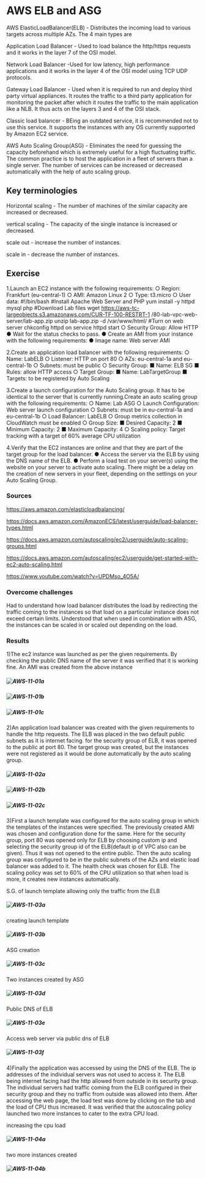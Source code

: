 # AWS ELB and ASG
AWS ElasticLoadBalancer(ELB) -  Distributes the incoming load to various targets across multiple AZs. The 4 main types are

Application Load Balancer - Used to load balance the http/https requests and it works in the layer 7 of the OSI model.

Network Load Balancer -Used for low latency, high performance applications and it works in the layer 4 of the OSI model using TCP UDP protocols.

Gateway Load Balancer - Used when it is required to run and deploy third party virtual appliances. It routes the traffic to a third party application for monitoring the packet after which it routes the traffic to the main application like a NLB. It thus acts on the layers 3 and 4 of the OSI stack. 

Classic load balancer - BEing an outdated service, it is recommended not to use this service. It supports the instances with any OS currently supported by Amazon EC2 service.

AWS Auto Scaling Group(ASG) - Eliminates the need for guessing the capacity beforehand which is extremely useful for a high fluctuating traffic. The common practice is to host the application in a fleet of servers than a single server. The number of services can be increased or decreased automatically with the help of auto scaling group. 

## Key terminologies
Horizontal scaling - The number of machines of the similar capacity are increased or decreased.

vertical scaling - The capacity of the single instance is increased or decreased.

scale out - increase the number of instances.

scale in - decrease the number of instances.

## Exercise
1.Launch an EC2 instance with the following requirements:
○ Region: Frankfurt (eu-central-1)
○ AMI: Amazon Linux 2
○ Type: t3.micro
○ User data:
#!/bin/bash
#Install Apache Web Server and PHP
yum install -y httpd mysql php
#Download Lab files
wget
https://aws-tc-largeobjects.s3.amazonaws.com/CUR-TF-100-RESTRT-1
/80-lab-vpc-web-server/lab-app.zip
unzip lab-app.zip -d /var/www/html/
#Turn on web server
chkconfig httpd on
service httpd start
○ Security Group: Allow HTTP
● Wait for the status checks to pass.
● Create an AMI from your instance with the following requirements:
● Image name: Web server AMI

2.Create an application load balancer with the following requirements:
○ Name: LabELB
○ Listener: HTTP on port 80
○ AZs: eu-central-1a and eu-central-1b
○ Subnets: must be public
○ Security Group:
■ Name: ELB SG
■ Rules: allow HTTP access
○ Target Group:
■ Name: LabTargetGroup
■ Targets: to be registered by Auto Scaling

3.Create a launch configuration for the Auto Scaling group. It has to be identical to the server that is currently running.Create an auto scaling group with the following requirements:
○ Name: Lab ASG
○ Launch Configuration: Web server launch configuration
○ Subnets: must be in eu-central-1a and eu-central-1b
○ Load Balancer: LabELB
○ Group metrics collection in CloudWatch must be enabled
○ Group Size:
■ Desired Capacity: 2
■ Minimum Capacity: 2
■ Maximum Capacity: 4
○ Scaling policy: Target tracking with a target of 60% average CPU utilization

4.Verify that the EC2 instances are online and that they are part of the target group for the load balancer.
● Access the server via the ELB by using the DNS name of the ELB.
● Perform a load test on your server(s) using the website on your server to activate auto scaling. There might be a delay on the creation of new servers in your fleet, depending on the settings on your Auto Scaling Group.

 
### Sources
https://aws.amazon.com/elasticloadbalancing/

https://docs.aws.amazon.com/AmazonECS/latest/userguide/load-balancer-types.html

https://docs.aws.amazon.com/autoscaling/ec2/userguide/auto-scaling-groups.html

https://docs.aws.amazon.com/autoscaling/ec2/userguide/get-started-with-ec2-auto-scaling.html

https://www.youtube.com/watch?v=UPDMso_4O5A/

### Overcome challenges
Had to understand how load balancer distributes the load by redirecting the traffic coming to the instances so that load on a particular instance does not exceed certain limits. Understood that when used in combination with ASG, the instances can be scaled in or scaled out depending on the load. 

### Results
1)The ec2 instance was launched as per the given requirements. By checking the public DNS name of the server it was verified that it is working fine. An AMI was created from the above instance
##### ![AWS-11-01a](https://github.com/Techgrounds-Cloud-9/cloud-9-jsm-1985/blob/main/00_includes/Week-06/AWS-11/01a-ec2launch.PNG)

##### ![AWS-11-01b](https://github.com/Techgrounds-Cloud-9/cloud-9-jsm-1985/blob/main/00_includes/Week-06/AWS-11/01b-ec2runningproperly.PNG)

##### ![AWS-11-01c](https://github.com/Techgrounds-Cloud-9/cloud-9-jsm-1985/blob/main/00_includes/Week-06/AWS-11/01c-CreatedAMI.PNG)



2)An application load balancer was created with the given requirements to handle the http requests. The ELB was placed in the two default public subnets as it is internet facing. for the security group of ELB, it was opened to the public at port 80. The target group was created, but the instances were not registered as it would be done automatically by the auto scaling group.

##### ![AWS-11-02a](https://github.com/Techgrounds-Cloud-9/cloud-9-jsm-1985/blob/main/00_includes/Week-06/AWS-11/02a-LoadBalancer.PNG)


##### ![AWS-11-02b](https://github.com/Techgrounds-Cloud-9/cloud-9-jsm-1985/blob/main/00_includes/Week-06/AWS-11/02b-TargetGroupCreatedbutNotargets.PNG)


##### ![AWS-11-02c](https://github.com/Techgrounds-Cloud-9/cloud-9-jsm-1985/blob/main/00_includes/Week-06/AWS-11/02c-ELBCreatedInPublicSubnets.PNG)

3)First a launch template was configured for the auto scaling group in which the templates of the instances were specified. The previously created AMI was chosen and configuration done for the same. Here for the security group, port 80 was opened only for ELB by choosing custom ip and selecting the security group id of the ELB(default ip of VPC also can be given). Thus it was not opened to the entire public. Then the auto scaling group was configured to be in the public subnets of the AZs and elastic load balancer was added to it. The health check was chosen for ELB. The scaling policy was set to 60% of the CPU utilization so that when load is more, it creates new instances automatically.

S.G. of launch template allowing only the traffic from the ELB

##### ![AWS-11-03a](https://github.com/Techgrounds-Cloud-9/cloud-9-jsm-1985/blob/main/00_includes/Week-06/AWS-11/03a-SGOfLaunchTemplateAllowsOnlyELBtraffic.PNG)

creating launch template 
##### ![AWS-11-03b](https://github.com/Techgrounds-Cloud-9/cloud-9-jsm-1985/blob/main/00_includes/Week-06/AWS-11/03b-LaunchtemplateCreated.PNG)


ASG creation
##### ![AWS-11-03c](https://github.com/Techgrounds-Cloud-9/cloud-9-jsm-1985/blob/main/00_includes/Week-06/AWS-11/03c-ASGCreated.PNG)

Two instances created by ASG
##### ![AWS-11-03d](https://github.com/Techgrounds-Cloud-9/cloud-9-jsm-1985/blob/main/00_includes/Week-06/AWS-11/03d-03d-twoInstancesCreatedBYASGIn2AZs.PNG)


Public DNS of ELB
##### ![AWS-11-03e](https://github.com/Techgrounds-Cloud-9/cloud-9-jsm-1985/blob/main/00_includes/Week-06/AWS-11/03e-publicDNSofELB.PNG)


Access web server via public dns of ELB
##### ![AWS-11-03f](https://github.com/Techgrounds-Cloud-9/cloud-9-jsm-1985/blob/main/00_includes/Week-06/AWS-11/03f-oneWebServerAccessedViaELBpublicDNS.PNG)

4)Finally the application was accessed by using the DNS of the ELB. The ip addresses of the individual servers was not used to access it. The ELB being internet facing had the http allowed from outside in its security group. The individual servers had traffic coming from the ELB configured in their security group and they no traffic from outside was allowed into them. 
After accessing the web page, the load test was done by clicking on the tab and the load of CPU thus increased. It was verified that the autoscaling policy launched two more instances to cater to the extra CPU load.

increasing the cpu load

##### ![AWS-11-04a](https://github.com/Techgrounds-Cloud-9/cloud-9-jsm-1985/blob/main/00_includes/Week-06/AWS-11/04a-CPUIncreaed.PNG)


two more instances created

##### ![AWS-11-04b](https://github.com/Techgrounds-Cloud-9/cloud-9-jsm-1985/blob/main/00_includes/Week-06/AWS-11/04b-TwoMoreInstancescreatedByASG.PNG)








